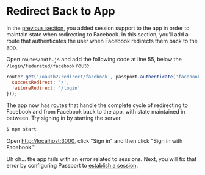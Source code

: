 # Redirect Back to App

In the [previous section](../state/), you added session support to the app in
order to maintain state when redirecting to Facebook.  In this section, you'll
add a route that authenticates the user when Facebook redirects them back to the
app.

Open `routes/auth.js` and add the following code at line 55, below the
`/login/federated/facebook` route.

```js
router.get('/oauth2/redirect/facebook', passport.authenticate('facebook', {
  successRedirect: '/',
  failureRedirect: '/login'
}));
```

The app now has routes that handle the complete cycle of redirecting to Facebook
and from Facebook back to the app, with state maintained in between.  Try
signing in by starting the server.

```sh
$ npm start
```

Open [http://localhost:3000](http://localhost:3000), click "Sign in" and then
click "Sign in with Facebook."

Uh oh... the app fails with an error related to sessions.  Next, you will fix
that error by configuring Passport to [establish a session](../session/).
